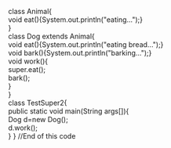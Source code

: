 class Animal{  
void eat(){System.out.println("eating...");}  
}  
class Dog extends Animal{  
void eat(){System.out.println("eating bread...");}  
void bark(){System.out.println("barking...");}  
void work(){  
super.eat();  
bark();  
}  
}  
class TestSuper2{  
public static void main(String args[]){  
Dog d=new Dog();  
d.work();  
}
}
//End of this code

